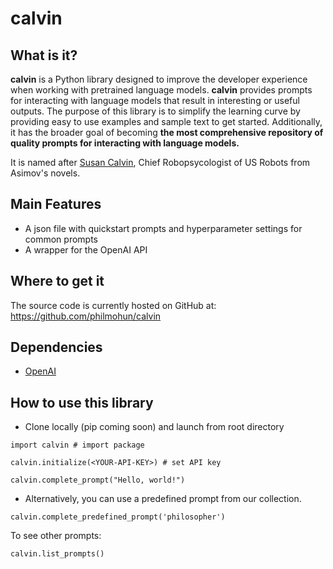 # calvin

## What is it?

**calvin** is a Python library designed to improve the developer experience when working with pretrained language models. **calvin** provides prompts for interacting with language models that result in interesting or useful outputs. The purpose of this library is to simplify the learning curve by providing easy to use examples and sample text to get started. Additionally, it has the broader goal of becoming **the most comprehensive repository of quality prompts for interacting with language models.**

It is named after [Susan Calvin](https://en.wikipedia.org/wiki/Susan_Calvin), Chief Robopsycologist of US Robots from Asimov's novels. 

## Main Features

- A json file with quickstart prompts and hyperparameter settings for common prompts
- A wrapper for the OpenAI API

## Where to get it
The source code is currently hosted on GitHub at:
https://github.com/philmohun/calvin

## Dependencies
- [OpenAI](https://pypi.org/project/openai/)

## How to use this library

- Clone locally (pip coming soon) and launch from root directory

```import calvin # import package``` 

```calvin.initialize(<YOUR-API-KEY>) # set API key```

```calvin.complete_prompt("Hello, world!")```

- Alternatively, you can use a predefined prompt from our collection. 

```calvin.complete_predefined_prompt('philosopher')```

To see other prompts:

``` calvin.list_prompts() ```
